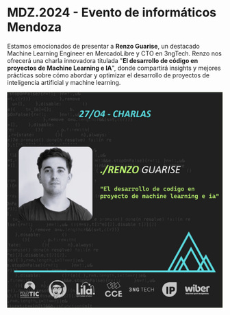 # MDZ.2024 - Evento de informáticos Mendoza

Estamos emocionados de presentar a **Renzo Guarise**, un destacado Machine Learning Engineer en MercadoLibre y CTO en 3ngTech. Renzo nos ofrecerá una charla innovadora titulada "**El desarrollo de código en proyectos de Machine Learning e IA**", donde compartirá insights y mejores prácticas sobre cómo abordar y optimizar el desarrollo de proyectos de inteligencia artificial y machine learning.

<img src="RenzoGuarise.jpeg" alt="RenzoGuarise" />